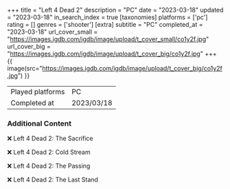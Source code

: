 +++
title = "Left 4 Dead 2"
description = "PC"
date = "2023-03-18"
updated = "2023-03-18"
in_search_index = true
[taxonomies]
platforms = ['pc']
rating = []
genres = ['shooter']
[extra]
subtitle = "PC"
completed_at = "2023-03-18"
url_cover_small = "https://images.igdb.com/igdb/image/upload/t_cover_small/co1y2f.jpg"
url_cover_big = "https://images.igdb.com/igdb/image/upload/t_cover_big/co1y2f.jpg"
+++
{{ image(src="https://images.igdb.com/igdb/image/upload/t_cover_big/co1y2f.jpg") }}

|              |            |
| ------------ | ---------- |
| Played platforms    | PC |
| Completed at | 2023/03/18 |



### Additional Content


❌ Left 4 Dead 2: The Sacrifice

❌ Left 4 Dead 2: Cold Stream

❌ Left 4 Dead 2: The Passing

❌ Left 4 Dead 2: The Last Stand
